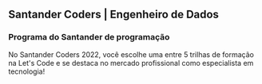 ## Santander Coders | Engenheiro de Dados

### Programa do Santander de programação

No Santander Coders 2022, você escolhe uma entre 5 trilhas de formação na Let's Code e se destaca no mercado profissional como especialista em tecnologia!
